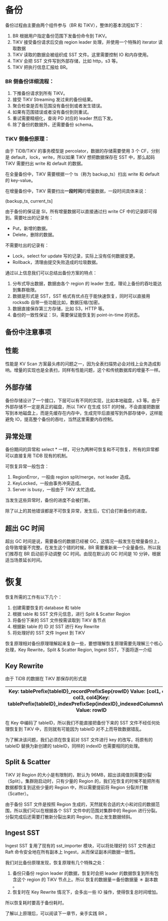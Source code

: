 # 备份
备份过程由主要由两个组件参与（BR 和 TiKV），整体的基本流程如下：

1. BR 根据用户指定备份范围下发备份命令到 TiKV。
2. TiKV 接受备份请求后交由 region leader 处理，并使用一个特殊的 iterator 读取数据
3. TiKV 读取的数据会被组织成 SST 文件。这里需要控制 IO 和内存使用。
4. TiKV 会把 SST 文件写到外部存储，比如 http，s3 等。
5. TIKV 把执行信息汇报给 BR。
### BR 侧备份详细流程：
1. 下推备份请求到所有 TiKV。
2. 接受 TiKV Streaming 发过来的备份结果。
3. 聚合检查是否有范围没有备份到或者发生错误。
4. 如果有范围错误或者没有备份到则重试。
5. 重试需要精细化，查询 PD 对应的 leader 然后下发。
6. 除了备份的数据外，还需要备份 schema。
### TiKV 侧备份原理：
由于 TiDB/TiKV 的事务模型是 percolator，数据的存储需要使用 3 个 CF，分别是 default，lock，write，所以如果 TiKV 想把数据保存在 SST 中，那么起码 TiKV 需要扫出 write 和 default 的数据。

在全量备份中，TiKV 需要根据一个 ts（称为 backup_ts）扫出 write 和 default 的 key-value。

在增量备份中，TiKV 需要扫出**一段时间**的增量数据，一段时间具体来说：

(backup_ts, current_ts]

由于备份的保证是 SI，所有增量数据可以直接通过扫 write CF 中的记录即可得到。需要吐出的记录有：

* Put，新增的数据。
* Delete，删除的数据。

不需要吐出的记录有：

* Lock，select for update 写的记录，实际上没有任何数据变更。
* Rollback，清理由提交失败造成的垃圾数据。

通过以上信息我们可以总结出备份方案的特点：

1. 分布式导出数据，数据由各个 region 的 leader 生成，理论上备份的吞吐能达到集群极限。
2. 数据是形式是 SST，SST 格式有优点在于能快速恢复，同时可以直接用 rocksdb 自带一些功能比如，数据压缩/加密。
3. 数据直接保存第三方存储，比如 S3，HTTP 等。
4. 备份的一致性保证：SI，需要保证能恢复到 point-in-time 的状态。
## 备份中注意事项
## 性能
性能是 KV Scan 方案最头疼的问题之一，因为全表扫描势必会对线上业务造成影响。增量的实现也是全表扫，同样有性能问题，这个和传统数据库的增量不一样。

## 外部存储
备份存储设计了一个接口，下层可以有不同的实现，比如本地磁盘，s3 等。由于外部存储不一定是真正的磁盘，所以 TiKV 在生成 SST 的时候，不会直接把数据写到本地磁盘上，而是先缓存在内存中，生成完毕后直接写到外部存储中，这样能避免 IO，提高整个备份的吞吐，当然这里需要内存控制。

## 异常处理
备份期间的异常和 select * 一样，可分为两种可恢复和不可恢复，所有的异常都可以直接复用 TiDB 现有的机制。

可恢复异常一般包含：

1. RegionError，一般由 region split/merge，not leader 造成。
2. KeyLocked，一般由事务冲突造成。
3. Server is busy，一般由于 TiKV 太忙造成。

当发生这些异常时，备份的进度不会被打断。

除了以上的其他错误都是不可恢复异常，发生后，它们会打断备份的进度。

## 超出 GC 时间
超出 GC 时间是说，需要备份的数据已经被 GC，这情况一般发生在增量备份上，会导致增量不完整。在发生这个错的时候，BR 需要重新来一个全量备份。所以我们推荐在 BR 启动前手动调整 GC 时间。由现在默认的 GC 时间是 10 分钟，根据适当场景延长时间。

# 恢复
恢复所需的工作有以下几个：

1. 创建需要恢复的 database 和 table
2. 根据 table 和 SST 文件元信息，进行 Split & Scatter Region
3. 将备份下来的 SST 文件按需读取到 TiKV 各节点
4. 根据新 table 的 ID 对 SST 进行 Key Rewrite
5. 将处理好的 SST 文件 Ingest 到 TiKV

恢复原理相对备份原理理解起来复杂一些，要想理解恢复原理需要先理解三个核心处理，Key Rewrite，Split & Scatter Region, Ingest SST，下面将逐一介绍

## Key Rewrite
由于 TiDB 的数据在 TiKV 那保存的形式是

| Key: tablePrefix{tableID}_recordPrefixSep{rowID}  Value: [col1, col2, col3, col4]Key: tablePrefix{tableID}_indexPrefixSep{indexID}_indexedColumnsValue  Value: rowID   | 
|----|

在 Key 中编码了 tableID，所以我们不能直接把备份下来的 SST 文件不经任何处理恢复到 TiKV 中，否则就有可能因为 tableID 对不上而导致数据错乱。

为了解决该问题，我们必须在恢复前对 SST 文件进行 key 的改写，将原有的 tableID 替换为新创建的 tableID，同样的 indexID 也需要相同的处理。

## Split & Scatter
TiKV 对 Region 的大小是有限制的，默认为 96MB，超出该阈值则需要分裂（Split）。集群刚启动时，只有少量的 Region 的，我们在恢复的时候不能把所有数据都恢复到这些少量的 Region 中，所以需要提前将 Region 分裂并打散（Scatter）。

由于备份 SST 文件是按照 Region 生成的，天然就有合适的大小和对应的数据范围，所以我们可以在根据各个 SST 文件中的范围对集群中的 Region 进行分裂。分裂完成后还需要打散新分裂出来的 Region，防止发生数据倾斜。

## Ingest SST
Ingest SST 复用了现有的 sst_importer 模块，可以将处理好的 SST 文件通过 Raft 命令安全地在所有副本上 Ingest，从而保证副本间数据一致性。

我们对比备份原理发现，恢复原理有几个特殊之处：

1. 备份只备份 region leader 的数据，恢复时会把 leader 的数据恢复到所有包含这个 region 的 TiKV 节点上。所以 恢复的数据量＝备份数据量 ＊ 副本数 。
2. 恢复时在 Key Rewrite 情况下，会多出一些 IO 操作，使得恢复总时间增加。

所以恢复耗时要高于备份耗时。

了解以上原理后，可以阅读下一章节，亲手实践 BR 。

